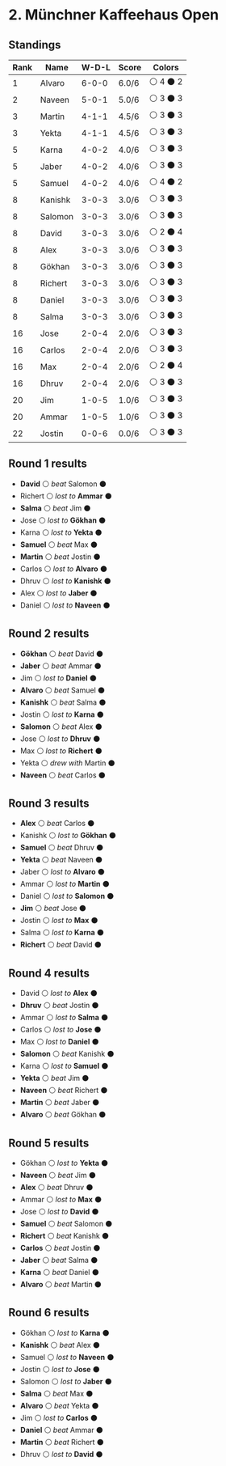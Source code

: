 # 2. Münchner Kaffeehaus Open
## Standings
|Rank|Name|W-D-L|Score|Colors|
|---|---|---|---|---|
|1|Alvaro         |6-0-0|6.0/6|:white_circle: 4 :black_circle: 2|
|2|Naveen         |5-0-1|5.0/6|:white_circle: 3 :black_circle: 3|
|3|Martin         |4-1-1|4.5/6|:white_circle: 3 :black_circle: 3|
|3|Yekta          |4-1-1|4.5/6|:white_circle: 3 :black_circle: 3|
|5|Karna          |4-0-2|4.0/6|:white_circle: 3 :black_circle: 3|
|5|Jaber          |4-0-2|4.0/6|:white_circle: 3 :black_circle: 3|
|5|Samuel         |4-0-2|4.0/6|:white_circle: 4 :black_circle: 2|
|8|Kanishk        |3-0-3|3.0/6|:white_circle: 3 :black_circle: 3|
|8|Salomon        |3-0-3|3.0/6|:white_circle: 3 :black_circle: 3|
|8|David          |3-0-3|3.0/6|:white_circle: 2 :black_circle: 4|
|8|Alex           |3-0-3|3.0/6|:white_circle: 3 :black_circle: 3|
|8|Gökhan        |3-0-3|3.0/6|:white_circle: 3 :black_circle: 3|
|8|Richert        |3-0-3|3.0/6|:white_circle: 3 :black_circle: 3|
|8|Daniel         |3-0-3|3.0/6|:white_circle: 3 :black_circle: 3|
|8|Salma          |3-0-3|3.0/6|:white_circle: 3 :black_circle: 3|
|16|Jose           |2-0-4|2.0/6|:white_circle: 3 :black_circle: 3|
|16|Carlos         |2-0-4|2.0/6|:white_circle: 3 :black_circle: 3|
|16|Max            |2-0-4|2.0/6|:white_circle: 2 :black_circle: 4|
|16|Dhruv          |2-0-4|2.0/6|:white_circle: 3 :black_circle: 3|
|20|Jim            |1-0-5|1.0/6|:white_circle: 3 :black_circle: 3|
|20|Ammar          |1-0-5|1.0/6|:white_circle: 3 :black_circle: 3|
|22|Jostin         |0-0-6|0.0/6|:white_circle: 3 :black_circle: 3|

## Round 1 results
- **David** :white_circle: *beat* Salomon :black_circle:
- Richert :white_circle: *lost to* **Ammar** :black_circle:
- **Salma** :white_circle: *beat* Jim :black_circle:
- Jose :white_circle: *lost to* **Gökhan** :black_circle:
- Karna :white_circle: *lost to* **Yekta** :black_circle:
- **Samuel** :white_circle: *beat* Max :black_circle:
- **Martin** :white_circle: *beat* Jostin :black_circle:
- Carlos :white_circle: *lost to* **Alvaro** :black_circle:
- Dhruv :white_circle: *lost to* **Kanishk** :black_circle:
- Alex :white_circle: *lost to* **Jaber** :black_circle:
- Daniel :white_circle: *lost to* **Naveen** :black_circle:

## Round 2 results
- **Gökhan** :white_circle: *beat* David :black_circle:
- **Jaber** :white_circle: *beat* Ammar :black_circle:
- Jim :white_circle: *lost to* **Daniel** :black_circle:
- **Alvaro** :white_circle: *beat* Samuel :black_circle:
- **Kanishk** :white_circle: *beat* Salma :black_circle:
- Jostin :white_circle: *lost to* **Karna** :black_circle:
- **Salomon** :white_circle: *beat* Alex :black_circle:
- Jose :white_circle: *lost to* **Dhruv** :black_circle:
- Max :white_circle: *lost to* **Richert** :black_circle:
- Yekta :white_circle: *drew with* Martin :black_circle:
- **Naveen** :white_circle: *beat* Carlos :black_circle:

## Round 3 results
- **Alex** :white_circle: *beat* Carlos :black_circle:
- Kanishk :white_circle: *lost to* **Gökhan** :black_circle:
- **Samuel** :white_circle: *beat* Dhruv :black_circle:
- **Yekta** :white_circle: *beat* Naveen :black_circle:
- Jaber :white_circle: *lost to* **Alvaro** :black_circle:
- Ammar :white_circle: *lost to* **Martin** :black_circle:
- Daniel :white_circle: *lost to* **Salomon** :black_circle:
- **Jim** :white_circle: *beat* Jose :black_circle:
- Jostin :white_circle: *lost to* **Max** :black_circle:
- Salma :white_circle: *lost to* **Karna** :black_circle:
- **Richert** :white_circle: *beat* David :black_circle:

## Round 4 results
- David :white_circle: *lost to* **Alex** :black_circle:
- **Dhruv** :white_circle: *beat* Jostin :black_circle:
- Ammar :white_circle: *lost to* **Salma** :black_circle:
- Carlos :white_circle: *lost to* **Jose** :black_circle:
- Max :white_circle: *lost to* **Daniel** :black_circle:
- **Salomon** :white_circle: *beat* Kanishk :black_circle:
- Karna :white_circle: *lost to* **Samuel** :black_circle:
- **Yekta** :white_circle: *beat* Jim :black_circle:
- **Naveen** :white_circle: *beat* Richert :black_circle:
- **Martin** :white_circle: *beat* Jaber :black_circle:
- **Alvaro** :white_circle: *beat* Gökhan :black_circle:

## Round 5 results
- Gökhan :white_circle: *lost to* **Yekta** :black_circle:
- **Naveen** :white_circle: *beat* Jim :black_circle:
- **Alex** :white_circle: *beat* Dhruv :black_circle:
- Ammar :white_circle: *lost to* **Max** :black_circle:
- Jose :white_circle: *lost to* **David** :black_circle:
- **Samuel** :white_circle: *beat* Salomon :black_circle:
- **Richert** :white_circle: *beat* Kanishk :black_circle:
- **Carlos** :white_circle: *beat* Jostin :black_circle:
- **Jaber** :white_circle: *beat* Salma :black_circle:
- **Karna** :white_circle: *beat* Daniel :black_circle:
- **Alvaro** :white_circle: *beat* Martin :black_circle:

## Round 6 results
- Gökhan :white_circle: *lost to* **Karna** :black_circle:
- **Kanishk** :white_circle: *beat* Alex :black_circle:
- Samuel :white_circle: *lost to* **Naveen** :black_circle:
- Jostin :white_circle: *lost to* **Jose** :black_circle:
- Salomon :white_circle: *lost to* **Jaber** :black_circle:
- **Salma** :white_circle: *beat* Max :black_circle:
- **Alvaro** :white_circle: *beat* Yekta :black_circle:
- Jim :white_circle: *lost to* **Carlos** :black_circle:
- **Daniel** :white_circle: *beat* Ammar :black_circle:
- **Martin** :white_circle: *beat* Richert :black_circle:
- Dhruv :white_circle: *lost to* **David** :black_circle:
